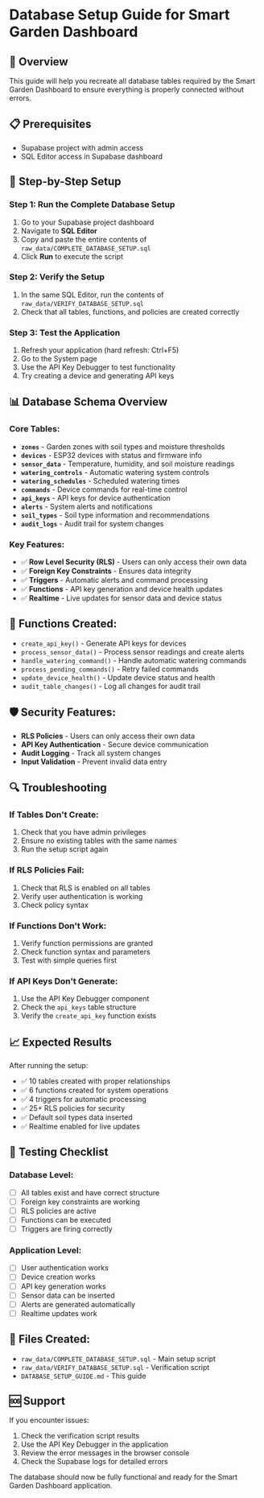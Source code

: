 # Database Setup Guide for Smart Garden Dashboard

## 🎯 **Overview**
This guide will help you recreate all database tables required by the Smart Garden Dashboard to ensure everything is properly connected without errors.

## 📋 **Prerequisites**
- Supabase project with admin access
- SQL Editor access in Supabase dashboard

## 🚀 **Step-by-Step Setup**

### **Step 1: Run the Complete Database Setup**
1. Go to your Supabase project dashboard
2. Navigate to **SQL Editor**
3. Copy and paste the entire contents of `raw_data/COMPLETE_DATABASE_SETUP.sql`
4. Click **Run** to execute the script

### **Step 2: Verify the Setup**
1. In the same SQL Editor, run the contents of `raw_data/VERIFY_DATABASE_SETUP.sql`
2. Check that all tables, functions, and policies are created correctly

### **Step 3: Test the Application**
1. Refresh your application (hard refresh: Ctrl+F5)
2. Go to the System page
3. Use the API Key Debugger to test functionality
4. Try creating a device and generating API keys

## 📊 **Database Schema Overview**

### **Core Tables:**
- **`zones`** - Garden zones with soil types and moisture thresholds
- **`devices`** - ESP32 devices with status and firmware info
- **`sensor_data`** - Temperature, humidity, and soil moisture readings
- **`watering_controls`** - Automatic watering system controls
- **`watering_schedules`** - Scheduled watering times
- **`commands`** - Device commands for real-time control
- **`api_keys`** - API keys for device authentication
- **`alerts`** - System alerts and notifications
- **`soil_types`** - Soil type information and recommendations
- **`audit_logs`** - Audit trail for system changes

### **Key Features:**
- ✅ **Row Level Security (RLS)** - Users can only access their own data
- ✅ **Foreign Key Constraints** - Ensures data integrity
- ✅ **Triggers** - Automatic alerts and command processing
- ✅ **Functions** - API key generation and device health updates
- ✅ **Realtime** - Live updates for sensor data and device status

## 🔧 **Functions Created:**
- `create_api_key()` - Generate API keys for devices
- `process_sensor_data()` - Process sensor readings and create alerts
- `handle_watering_command()` - Handle automatic watering commands
- `process_pending_commands()` - Retry failed commands
- `update_device_health()` - Update device status and health
- `audit_table_changes()` - Log all changes for audit trail

## 🛡️ **Security Features:**
- **RLS Policies** - Users can only access their own data
- **API Key Authentication** - Secure device communication
- **Audit Logging** - Track all system changes
- **Input Validation** - Prevent invalid data entry

## 🔍 **Troubleshooting**

### **If Tables Don't Create:**
1. Check that you have admin privileges
2. Ensure no existing tables with the same names
3. Run the setup script again

### **If RLS Policies Fail:**
1. Check that RLS is enabled on all tables
2. Verify user authentication is working
3. Check policy syntax

### **If Functions Don't Work:**
1. Verify function permissions are granted
2. Check function syntax and parameters
3. Test with simple queries first

### **If API Keys Don't Generate:**
1. Use the API Key Debugger component
2. Check the `api_keys` table structure
3. Verify the `create_api_key` function exists

## 📈 **Expected Results**

After running the setup:
- ✅ 10 tables created with proper relationships
- ✅ 6 functions created for system operations
- ✅ 4 triggers for automatic processing
- ✅ 25+ RLS policies for security
- ✅ Default soil types data inserted
- ✅ Realtime enabled for live updates

## 🔄 **Testing Checklist**

### **Database Level:**
- [ ] All tables exist and have correct structure
- [ ] Foreign key constraints are working
- [ ] RLS policies are active
- [ ] Functions can be executed
- [ ] Triggers are firing correctly

### **Application Level:**
- [ ] User authentication works
- [ ] Device creation works
- [ ] API key generation works
- [ ] Sensor data can be inserted
- [ ] Alerts are generated automatically
- [ ] Realtime updates work

## 📁 **Files Created:**
- `raw_data/COMPLETE_DATABASE_SETUP.sql` - Main setup script
- `raw_data/VERIFY_DATABASE_SETUP.sql` - Verification script
- `DATABASE_SETUP_GUIDE.md` - This guide

## 🆘 **Support**

If you encounter issues:
1. Check the verification script results
2. Use the API Key Debugger in the application
3. Review the error messages in the browser console
4. Check the Supabase logs for detailed errors

The database should now be fully functional and ready for the Smart Garden Dashboard application. 